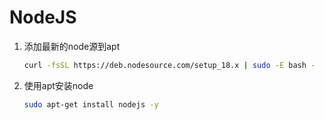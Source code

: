 # NodeJS
1. 添加最新的node源到apt
    ```sh
    curl -fsSL https://deb.nodesource.com/setup_18.x | sudo -E bash -
    ```
2. 使用apt安装node
   ```sh
   sudo apt-get install nodejs -y
   ```
